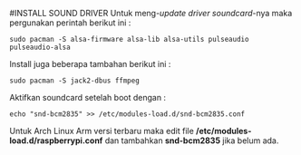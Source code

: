 #INSTALL SOUND DRIVER
Untuk meng-*update driver* *soundcard*-nya maka pergunakan perintah berikut ini :

    sudo pacman -S alsa-firmware alsa-lib alsa-utils pulseaudio pulseaudio-alsa
    
Install juga beberapa tambahan berikut ini :

    sudo pacman -S jack2-dbus ffmpeg
    
Aktifkan soundcard setelah boot dengan :

    echo "snd-bcm2835" >> /etc/modules-load.d/snd-bcm2835.conf

Untuk Arch Linux Arm versi terbaru maka edit file **/etc/modules-load.d/raspberrypi.conf** dan tambahkan **snd-bcm2835** jika belum ada.
